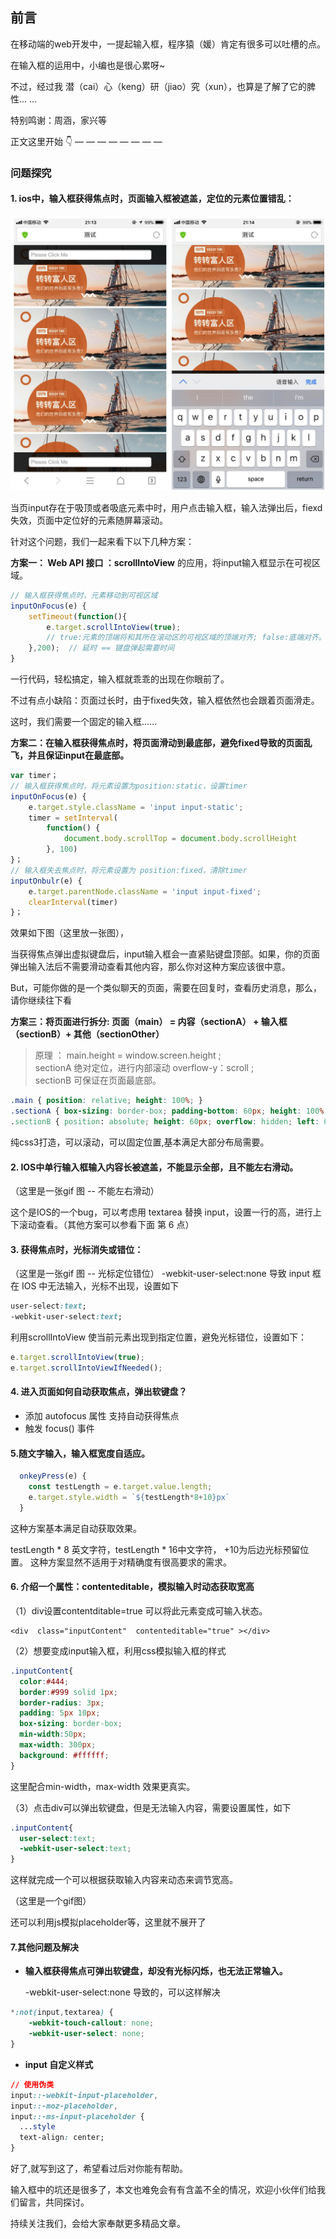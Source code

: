 ## 前言
在移动端的web开发中，一提起输入框，程序猿（媛）肯定有很多可以吐槽的点。

在输入框的运用中，小编也是很心累呀~ 

不过，经过我 潜（cai）心（keng）研（jiao）究（xun），也算是了解了它的脾性... ...

特别鸣谢：周涵，家兴等

正文这里开始 👇 — — — — — — — —

### 问题探究
#### 1. ios中，输入框获得焦点时，页面输入框被遮盖，定位的元素位置错乱：

![Alt text](./images/img1/pic1.png)

当页input存在于吸顶或者吸底元素中时，用户点击输入框，输入法弹出后，fiexd失效，页面中定位好的元素随屏幕滚动。

针对这个问题，我们一起来看下以下几种方案：

**方案一： Web API 接口 ：scrollIntoView** 的应用，将input输入框显示在可视区域。

``` javascript
// 输入框获得焦点时，元素移动到可视区域
inputOnFocus(e) { 
    setTimeout(function(){
        e.target.scrollIntoView(true); 
        // true:元素的顶端将和其所在滚动区的可视区域的顶端对齐; false:底端对齐。 
    },200);  // 延时 == 键盘弹起需要时间
}
```
一行代码，轻松搞定，输入框就乖乖的出现在你眼前了。

不过有点小缺陷：页面过长时，由于fixed失效，输入框依然也会跟着页面滑走。

这时，我们需要一个固定的输入框......

**方案二：在输入框获得焦点时，将页面滑动到最底部，避免fixed导致的页面乱飞，并且保证input在最底部。**

``` javascript
var timer；
// 输入框获得焦点时，将元素设置为position:static，设置timer
inputOnFocus(e) { 
    e.target.style.className = 'input input-static'; 
    timer = setInterval(
        function() { 
            document.body.scrollTop = document.body.scrollHeight 
        }, 100)
}；
// 输入框失去焦点时，将元素设置为 position:fixed，清除timer
inputOnbulr(e) { 
    e.target.parentNode.className = 'input input-fixed';
    clearInterval(timer)
}； 
```
效果如下图（这里放一张图），

当获得焦点弹出虚拟键盘后，input输入框会一直紧贴键盘顶部。如果，你的页面弹出输入法后不需要滑动查看其他内容，那么你对这种方案应该很中意。

But，可能你做的是一个类似聊天的页面，需要在回复时，查看历史消息，那么，请你继续往下看

**方案三：将页面进行拆分: 页面（main） = 内容（sectionA） + 输入框（sectionB）+ 其他（sectionOther）**
> 原理 ：
    main.height = window.screen.height ;  
sectionA 绝对定位，进行内部滚动 overflow-y：scroll ;  
sectionB 可保证在页面最底部。 

``` css
.main { position: relative; height: 100%; } 
.sectionA { box-sizing: border-box; padding-bottom: 60px; height: 100%; overflow-y: scroll; -webkit-overflow-scrolling: touch //为了使滚动流畅，sectionA 添加属性 } 
.sectionB { position: absolute; height: 60px; overflow: hidden; left: 0; right: 0; bottom: 0; }
```
纯css3打造，可以滚动，可以固定位置,基本满足大部分布局需要。

#### 2. IOS中单行输入框输入内容长被遮盖，不能显示全部，且不能左右滑动。

（这里是一张gif 图 -- 不能左右滑动）

这个是IOS的一个bug，可以考虑用 textarea 替换 input，设置一行的高，进行上下滚动查看。（其他方案可以参看下面 第 6 点）
#### 3. 获得焦点时，光标消失或错位：

（这里是一张gif 图 -- 光标定位错位）
-webkit-user-select:none 导致 input 框在 IOS 中无法输入，光标不出现，设置如下       
```css
user-select:text;
-webkit-user-select:text;
```
利用scrollIntoView 使当前元素出现到指定位置，避免光标错位，设置如下：
```javascript
e.target.scrollIntoView(true);  
e.target.scrollIntoViewIfNeeded();
```
#### 4. 进入页面如何自动获取焦点，弹出软键盘？

- 添加 autofocus 属性 支持自动获得焦点
- 触发 focus() 事件

#### 5.随文字输入，输入框宽度自适应。

```javascript  
  onkeyPress(e) {
    const testLength = e.target.value.length;
    e.target.style.width = `${testLength*8+10}px`
  }
```
这种方案基本满足自动获取效果。

testLength * 8 英文字符，testLength * 16中文字符， +10为后边光标预留位置。
这种方案显然不适用于对精确度有很高要求的需求。

#### 6. 介绍一个属性：contenteditable，模拟输入时动态获取宽高

（1）div设置contentditable=true 可以将此元素变成可输入状态。

```
<div  class="inputContent"  contenteditable="true" ></div>
```
（2）想要变成input输入框，利用css模拟输入框的样式
```css
.inputContent{
  color:#444;
  border:#999 solid 1px;
  border-radius: 3px;
  padding: 5px 10px;
  box-sizing: border-box;
  min-width:50px;
  max-width: 300px;
  background: #ffffff;
}
```
这里配合min-width，max-width 效果更真实。

（3）点击div可以弹出软键盘，但是无法输入内容，需要设置属性，如下
```css
.inputContent{
  user-select:text;
  -webkit-user-select:text;
}
```
这样就完成一个可以根据获取输入内容来动态来调节宽高。

（这里是一个gif图）

还可以利用js模拟placeholder等，这里就不展开了

#### 7.其他问题及解决
- **输入框获得焦点可弹出软键盘，却没有光标闪烁，也无法正常输入。**

    -webkit-user-select:none 导致的，可以这样解决
    
``` css
*:not(input,textarea) {
    -webkit-touch-callout: none;
    -webkit-user-select: none;
}
```


- **input 自定义样式**
   
``` css
// 使用伪类 
input::-webkit-input-placeholder,
input::-moz-placeholder,
input::-ms-input-placeholder {
  ...style
  text-align: center;
}

```   

好了,就写到这了，希望看过后对你能有帮助。

输入框中的坑还是很多了，本文也难免会有有含盖不全的情况，欢迎小伙伴们给我们留言，共同探讨。

持续关注我们，会给大家奉献更多精品文章。


